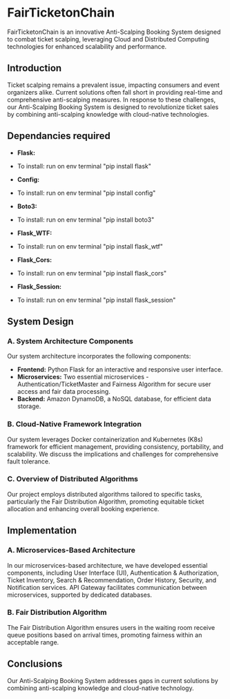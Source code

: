 # FairTicketonChain

FairTicketonChain is an innovative Anti-Scalping Booking System designed to combat ticket scalping, leveraging Cloud and Distributed Computing technologies for enhanced scalability and performance.

## Introduction

Ticket scalping remains a prevalent issue, impacting consumers and event organizers alike. Current solutions often fall short in providing real-time and comprehensive anti-scalping measures. In response to these challenges, our Anti-Scalping Booking System is designed to revolutionize ticket sales by combining anti-scalping knowledge with cloud-native technologies.

## Dependancies required

- **Flask:**
- To install: run on env terminal "pip install flask"

- **Config:**
- To install: run on env terminal "pip install config"

- **Boto3:**
- To install: run on env terminal "pip install boto3"

- **Flask_WTF:**
- To install: run on env terminal "pip install flask_wtf"

- **Flask_Cors:**
- To install: run on env terminal "pip install flask_cors"

- **Flask_Session:**
- To install: run on env terminal "pip install flask_session"

## System Design

### A. System Architecture Components

Our system architecture incorporates the following components:

- **Frontend:** Python Flask for an interactive and responsive user interface.
- **Microservices:** Two essential microservices - Authentication/TicketMaster and Fairness Algorithm for secure user access and fair data processing.
- **Backend:** Amazon DynamoDB, a NoSQL database, for efficient data storage.

### B. Cloud-Native Framework Integration

Our system leverages Docker containerization and Kubernetes (K8s) framework for efficient management, providing consistency, portability, and scalability. We discuss the implications and challenges for comprehensive fault tolerance.

### C. Overview of Distributed Algorithms

Our project employs distributed algorithms tailored to specific tasks, particularly the Fair Distribution Algorithm, promoting equitable ticket allocation and enhancing overall booking experience.

## Implementation

### A. Microservices-Based Architecture

In our microservices-based architecture, we have developed essential components, including User Interface (UI), Authentication & Authorization, Ticket Inventory, Search & Recommendation, Order History, Security, and Notification services. API Gateway facilitates communication between microservices, supported by dedicated databases.

### B. Fair Distribution Algorithm

The Fair Distribution Algorithm ensures users in the waiting room receive queue positions based on arrival times, promoting fairness within an acceptable range.

## Conclusions

Our Anti-Scalping Booking System addresses gaps in current solutions by combining anti-scalping knowledge and cloud-native technology.
